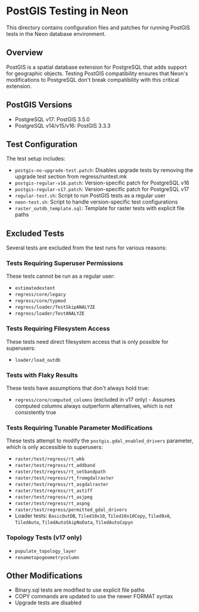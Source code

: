 # PostGIS Testing in Neon

This directory contains configuration files and patches for running PostGIS tests in the Neon database environment.

## Overview

PostGIS is a spatial database extension for PostgreSQL that adds support for geographic objects. Testing PostGIS compatibility ensures that Neon's modifications to PostgreSQL don't break compatibility with this critical extension.

## PostGIS Versions

- PostgreSQL v17: PostGIS 3.5.0
- PostgreSQL v14/v15/v16: PostGIS 3.3.3

## Test Configuration

The test setup includes:

- `postgis-no-upgrade-test.patch`: Disables upgrade tests by removing the upgrade test section from regress/runtest.mk
- `postgis-regular-v16.patch`: Version-specific patch for PostgreSQL v16
- `postgis-regular-v17.patch`: Version-specific patch for PostgreSQL v17
- `regular-test.sh`: Script to run PostGIS tests as a regular user
- `neon-test.sh`: Script to handle version-specific test configurations
- `raster_outdb_template.sql`: Template for raster tests with explicit file paths

## Excluded Tests

Several tests are excluded from the test runs for various reasons:

### Tests Requiring Superuser Permissions

These tests cannot be run as a regular user:
- `estimatedextent`
- `regress/core/legacy`
- `regress/core/typmod`
- `regress/loader/TestSkipANALYZE`
- `regress/loader/TestANALYZE`

### Tests Requiring Filesystem Access

These tests need direct filesystem access that is only possible for superusers:
- `loader/load_outdb`

### Tests with Flaky Results

These tests have assumptions that don't always hold true:
- `regress/core/computed_columns` (excluded in v17 only) - Assumes computed columns always outperform alternatives, which is not consistently true

### Tests Requiring Tunable Parameter Modifications

These tests attempt to modify the `postgis.gdal_enabled_drivers` parameter, which is only accessible to superusers:
- `raster/test/regress/rt_wkb`
- `raster/test/regress/rt_addband`
- `raster/test/regress/rt_setbandpath`
- `raster/test/regress/rt_fromgdalraster`
- `raster/test/regress/rt_asgdalraster`
- `raster/test/regress/rt_astiff`
- `raster/test/regress/rt_asjpeg`
- `raster/test/regress/rt_aspng`
- `raster/test/regress/permitted_gdal_drivers`
- Loader tests: `BasicOutDB`, `Tiled10x10`, `Tiled10x10Copy`, `Tiled8x8`, `TiledAuto`, `TiledAutoSkipNoData`, `TiledAutoCopyn`

### Topology Tests (v17 only)
- `populate_topology_layer`
- `renametopogeometrycolumn`

## Other Modifications

- Binary.sql tests are modified to use explicit file paths
- COPY commands are updated to use the newer FORMAT syntax
- Upgrade tests are disabled
